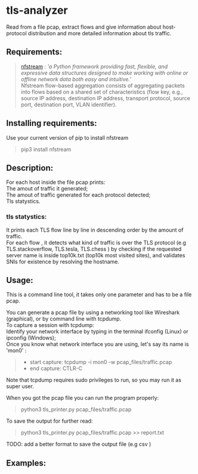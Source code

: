 # tls-analyzer
Read from a file pcap, extract flows and give information about host-protocol distribution and more detailed information about tls traffic.

## Requirements:
  >[nfstream](https://github.com/nfstream/nfstream) *: 'a Python framework providing fast, flexible, and expressive data structures designed to make working with online or offline network data both easy and intuitive.'*  
Nfstream flow-based aggregation consists of aggregating packets into flows based on a shared set of characteristics (flow key, e.g., source IP address, destination IP address, transport protocol, source port, destination port, VLAN identifier).
  
## Installing requirements:  
  Use your current version of pip to install nfstream
  > pip3 install nfstream
  
## Description:
  For each host inside the file pcap prints:  
    The amout of traffic it generated;  
    The amout of traffic generated for each protocol detected;  
    Tls statystics.
### tls statystics:  
  It prints each TLS flow line by line in descending order by the amount of traffic.  
  For each flow , it detects what kind of traffic is over the TLS protocol (e.g TLS.stackoverflow, TLS.tesla, TLS.chess ) by checking if the requested server name is inside top10k.txt (top10k most visited sites), and validates SNIs for existence by resolving the hostname.

## Usage:  
  This is a command line tool, it takes only one parameter and has to be a file pcap.  
  
  You can generate a pcap file by using a networking tool like Wireshark (graphical), or by command line with tcpdump.  
  To capture a session with tcpdump:  
  Identify your network interface by typing in the terminal ifconfig (Linux) or ipconfig (Windows);  
  Once you know what network interface you are using, let's say its name is 'mon0' :  
  > * start capture:  tcpdump -i mon0 -w pcap_files/traffic.pcap
  > * end capture: CTLR-C  
  
  Note that tcpdump requires sudo privileges to run, so you may run it as super user.

  When you got the pcap file you can run the program properly:
  > python3 tls_printer.py pcap_files/traffic.pcap
  
  To save the output for further read: 
  > python3 tls_printer.py pcap_files/traffic.pcap >> report.txt  
  
  TODO: add a better format to save the output file (e.g csv )
  
## Examples:
  
    
  
  
  
